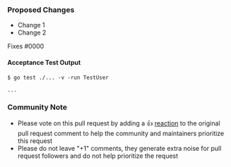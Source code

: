 ### Proposed Changes

* Change 1
* Change 2

Fixes #0000

#### Acceptance Test Output

```
$ go test ./... -v -run TestUser

...
```

<!--- Please keep this note for the community --->

### Community Note

* Please vote on this pull request by adding a 👍 [reaction](https://blog.github.com/2016-03-10-add-reactions-to-pull-requests-issues-and-comments/) to the original pull request comment to help the community and maintainers prioritize this request
* Please do not leave "+1" comments, they generate extra noise for pull request followers and do not help prioritize the request

<!--- Thank you for keeping this note for the community --->